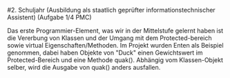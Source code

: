 #2. Schuljahr (Ausbildung als staatlich geprüfter informationstechnischer Assistent) (Aufgabe 1/4 PMC)

Das erste Programmier-Element, was wir in der Mittelstufe gelernt haben ist die Vererbung von Klassen und der 
Umgang mit dem Protected-bereich sowie virtual Eigenschaften/Methoden. Im Projekt wurden
Enten als Beispiel genommen, dabei haben Objekte von "Duck" einen Gewichtswert im Protected-Bereich
und eine Methode quak(). Abhängig vom Klassen-Objekt selber, wird die Ausgabe von quak() anders ausfallen.